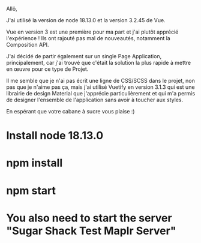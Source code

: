 Allô,

J'ai utilisé la version de node 18.13.0 et la version 3.2.45 de Vue.

Vue en version 3 est une première pour ma part et j'ai plutôt apprécié l'expérience ! Ils ont rajouté pas mal de nouveautés, notamment la Composition API.

J'ai décidé de partir également sur un single Page Application, principalement, car j'ai trouvé que c'était la solution la plus rapide à mettre en œuvre pour ce type de Projet.

Il me semble que je n'ai pas écrit une ligne de CSS/SCSS dans le projet, non pas que je n'aime pas ça, mais j'ai utilisé Vuetify en version 3.1.3 qui est une librairie de design Material que j'apprécie particulièrement et qui m'a permis de designer l'ensemble de l'application sans avoir à toucher aux styles.

En espérant que votre cabane à sucre vous plaise :)

# Install node 18.13.0
# npm install
# npm start
# You also need to start the server "Sugar Shack Test Maplr Server"
